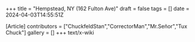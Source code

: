 +++
title = "Hempstead, NY (162 Fulton Ave)"
draft = false
tags = []
date = 2024-04-03T14:55:51Z

[Article]
contributors = ["ChuckfeldStan","CorrectorMan","Mr.Señor","Tux Chuck"]
gallery = []
+++
text/x-wiki